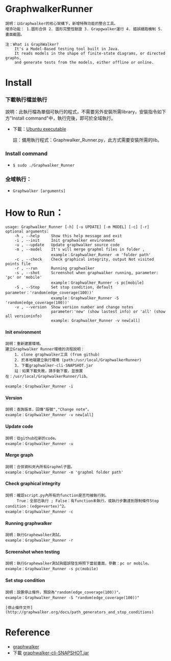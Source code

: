 # GraphwalkerRunner
    說明：以Graphwalker的核心架構下，新增特殊功能的整合工具。
    增添功能： 1.圖形合併 2. 圖形完整性驗證 3. Grapgwalker運行 4. 錯誤續跑機制 5. 畫面截圖。
    
    注：What is GraphWalker?
        It's a Model-Based testing tool built in Java. 
        It reads models in the shape of finite-state diagrams, or directed graphs, 
        and generate tests from the models, either offline or online.
    
# Install 

### 下載執行檔並執行

說明：此執行檔為單個可執行的程式，不需要另外安裝所需library，安裝指令如下方"Install command"中，執行完後，即可於全域執行。

*   下載：[Ubuntu executable](https://justup.9ifriend.com/share.html?id=cc9139b0-8094-4ba0-8d03-72dc6e483ff4)
    
    註：備用執行程式：Graphwalker_Runner.py，此方式需要安裝所需的lib。

### Install command
*    `$ sudo ./Graphwalker_Runner`
    
### 全域執行：
*   `Graphwalker [arguments]`

# How to Run：

    usage: Graphwalker_Runner [-h] [-u UPDATE] [-m MODEL] [-c] [-r]
    optional arguments:
        -h , --help     Show this help message and exit
        -i , --init     Init graphwalker environment
        -u , --update   Update graphwalker source code
        -m , --model    It's will merge graphml files in folder ,
                        example：Graphwalker_Runner -m 'folder path'
        -c , --check    Check graphical integrity, output Not visited points file
        -r , --run      Running graphwalker
        -s , --shot     Screenshot when graphwalker running, parameter: 'pc' or 'mobile'
                        example：Graphwalker_Runner -s pc[mobile]
        -S , --Stop     Set stop condition, default parameter：'random(edge_coverage(100))'
                        example：Graphwalker_Runner -S 'random(edge_coverage(100))'
        -v , --version  Show version number and change notes
                        parameter:'new' (show lastest info) or 'all' (show all versioninfo)
                        example: Graphwalker_Runner -v new[all]


#### Init environment

    說明：重新建置環境。
    建立Graphwalker Runner環境的流程說明：
        1. clone graphwalker工具 (from github)
        2. 於本地端建立執行環境 (path:/usr/local/GraphwalkerRunner)
        3. 下載graphwalker-cli-SNAPSHOT.jar
        註：如果下載失敗，請手動下載，並放置在：/usr/local/GraphwalkerRunner/lib。
        
    example：Graphwalker_Runner -i
#### Version

    說明：查詢版本，回傳"版號","Change note"。
    example：Graphwalker_Runner -v new[all]
#### Update code

    說明：從github拉新的code。
    example：Graphwalker_Runner -u
#### Merge graph

    說明：合併資料夾內所有Graphml子圖。
    example：Graphwalker_Runner -m 'graphml folder path'
#### Check graphical integrity

    說明：確認script.py內所有的function是否均被執行到。
         True：全部已執行 ; False：有function未執行，或執行步數達到限制條件Stop condition：(edge+vertex)^2。
    example：Graphwalker_Runner -c
#### Running graphwalker

    說明：執行Graphewalker測試。
    example：Graphwalker_Runner -r
#### Screenshot when testing

    說明：執行Graphewalker測試與錯誤發生時照下當前畫面，參數：pc or mobile。
    example：Graphwalker_Runner -s pc(mobile)
#### Set stop condition

    說明：設置停止條件，預設為"random(edge_coverage(100))"。
    example：Graphwalker_Runner -S "random(edge_coverage(100))"
    
    [停止條件文件](http://graphwalker.org/docs/path_generators_and_stop_conditions)

# Reference

*   [graphwalker](http://graphwalker.org/)
*   下載 [graphwalker-cli-SNAPSHOT.jar](https://justup.9ifriend.com/share.html?id=c84d674b-c645-4a2b-a5f0-8afd931b005e)
